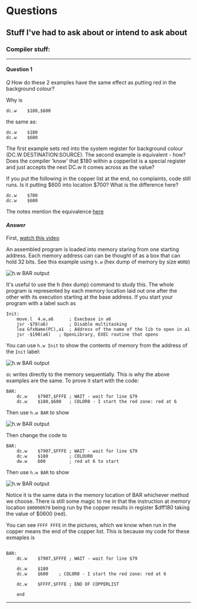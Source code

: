 # Questions

## Stuff I've had to ask about or intend to ask about

### Compiler stuff:

---

#### Question 1

*Q* How do these 2 examples have the same effect as putting red in the background colour?

Why is 

```
dc.w	$180,$600	
```

the same as:

```
dc.w	$180
dc.w	$600
```

The first example sets red into the system register for background colour (DC.W DESTINATION:SOURCE). The second example is equivalent - how? Does the compiler 'know' that $180 within a copperlist is a special register and just accepts the next DC.w it comes across as the value? 

If you put the following in the copper list at the end, no complaints, code still runs. Is it putting $600 into location $700? What is the difference here?
```
dc.w	$700
dc.w	$600
```

The notes mention the equivalence [here](https://github.com/matthewdeaves/ramjamexamples/blob/f665095b002e28c2c511a8b7fb6a9d244eb8f473/SORGENTI/LEZIONE3c_colours.s#L235)

#### *Answer*

First, [watch this video](https://www.youtube.com/watch?v=ZPJW3wIfL4I)

An assembled program is loaded into memory staring from one starting address. Each memory address can can be thought of as a box that can hold 32 bits. See this example using ```h.w``` (hex dump of memory by size ```WORD```)

![h.w BAR output ](https://github.com/matthewdeaves/ramjamexamples/blob/main/myimages/q1a4.png)

It's useful to use the h (hex dump) command to study this. The whole program is represented by each memory location laid out one after the other with its execution starting at the base address. If you start your program with a label such as

```
Init:
	move.l	4.w,a6		; Execbase in a6
	jsr	-$78(a6)		; Disable multitasking
	lea	GfxName(PC),a1	; Address of the name of the lib to open in a1
	jsr	-$198(a6)	; OpenLibrary, EXEC routine that opens
```

You can use ```h.w Init``` to show the contents of memory from the address of the ```Init``` label:

![h.w BAR output ](https://github.com/matthewdeaves/ramjamexamples/blob/main/myimages/q1a3.png)

```dc``` writes directly to the memory sequentially. This is why the above examples are the same. To prove it start with the code:

```
BAR:
	dc.w	$7907,$FFFE	; WAIT - wait for line $79
	dc.w	$180,$600	; COLOR0 - I start the red zone: red at 6
```

Then use ```h.w BAR``` to show

![h.w BAR output ](https://github.com/matthewdeaves/ramjamexamples/blob/main/myimages/q1a1.png)


Then change the code to

```
BAR:
	dc.w	$7907,$FFFE	; WAIT - wait for line $79
	dc.w	$180 		; COLOUR0
	dw.w	600  		; red at 6 to start
```

Then use ```h.w BAR``` to show

![h.w BAR output ](https://github.com/matthewdeaves/ramjamexamples/blob/main/myimages/q1a2.png)

Notice it is the same data in the memory location of BAR whichever method we choose. There is still some magic to me in that the instruction at memory location ```$00000970```  being run by the copper results in register $dff180 taking the value of $0600 (red).

You can see ```FFFF FFFE``` in the pictures, which we know when run in the copper means the end of the copper list. This is because my code for these exmaples is

```

BAR:
	dc.w	$7907,$FFFE	; WAIT - wait for line $79

	dc.w	$180
	dc.w	$600	; COLOR0 - I start the red zone: red at 6

	dc.w	$FFFF,$FFFE	; END OF COPPERLIST

	end
```

---